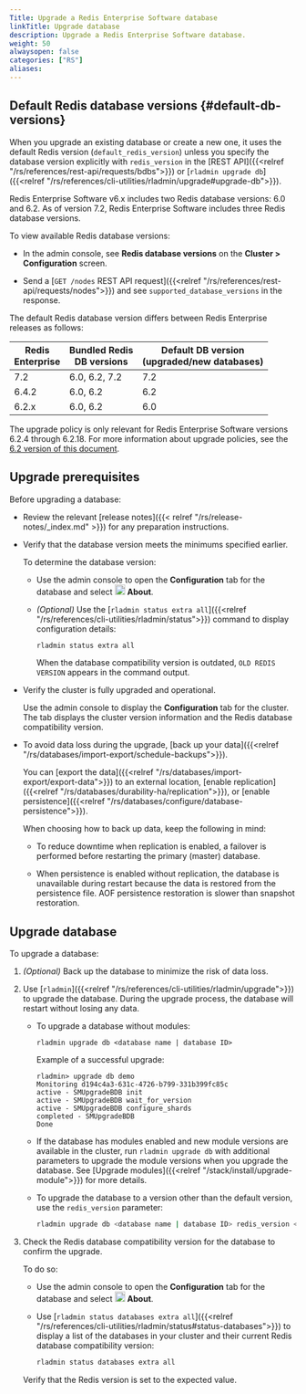 ```yaml
---
Title: Upgrade a Redis Enterprise Software database
linkTitle: Upgrade database
description: Upgrade a Redis Enterprise Software database.
weight: 50
alwaysopen: false
categories: ["RS"]
aliases: 
---
```


## Default Redis database versions {#default-db-versions}

When you upgrade an existing database or create a new one, it uses the default Redis version (`default_redis_version`) unless you specify the database version explicitly with `redis_version` in the [REST API]({{<relref "/rs/references/rest-api/requests/bdbs">}}) or [`rladmin upgrade db`]({{<relref "/rs/references/cli-utilities/rladmin/upgrade#upgrade-db">}}).

Redis Enterprise Software v6.x includes two Redis database versions: 6.0 and 6.2.
As of version 7.2, Redis Enterprise Software includes three Redis database versions.

To view available Redis database versions:

- In the admin console, see **Redis database versions** on the **Cluster > Configuration** screen.

- Send a [`GET /nodes` REST API request]({{<relref "/rs/references/rest-api/requests/nodes">}}) and see `supported_database_versions` in the response.

The default Redis database version differs between Redis Enterprise releases as follows:

| Redis<br />Enterprise | Bundled Redis<br />DB versions | Default DB version<br />(upgraded/new databases) |
|-------|----------|-----|
| 7.2 | 6.0, 6.2, 7.2 | 7.2 |
| 6.4.2 | 6.0, 6.2 | 6.2 |
| 6.2.x | 6.0, 6.2 | 6.0 |


The upgrade policy is only relevant for Redis Enterprise Software versions 6.2.4 through 6.2.18. For more information about upgrade policies, see the [6.2 version of this document](https://docs.redis.com/6.2/rs/installing-upgrading/upgrading/#redis-upgrade-policy).

## Upgrade prerequisites

Before upgrading a database:

- Review the relevant [release notes]({{< relref "/rs/release-notes/_index.md" >}}) for any preparation instructions.

- Verify that the database version meets the minimums specified earlier.

    To determine the database version:

    - Use the admin console to open the **Configuration** tab for the database and select <img src="/images/rs/icons/info-icon.png#no-click" alt="The About database button" width="18px"> **About**.

    - _(Optional)_ Use the [`rladmin status extra all`]({{<relref "/rs/references/cli-utilities/rladmin/status">}}) command to display configuration details:

        ```sh
        rladmin status extra all
        ```
    
        When the database compatibility version is outdated, <nobr>`OLD REDIS VERSION`</nobr> appears in the command output.

- Verify the cluster is fully upgraded and operational.

    Use the admin console to display the **Configuration** tab for the cluster. The tab displays the cluster version information and the Redis database compatibility version.

- To avoid data loss during the upgrade, [back up your data]({{<relref "/rs/databases/import-export/schedule-backups">}}).  

    You can [export the data]({{<relref "/rs/databases/import-export/export-data">}}) to an external location, [enable replication]({{<relref "/rs/databases/durability-ha/replication">}}), or [enable persistence]({{<relref "/rs/databases/configure/database-persistence">}}).

    When choosing how to back up data, keep the following in mind:

    - To reduce downtime when replication is enabled, a failover is performed before restarting the primary (master) database.

    - When persistence is enabled without replication, the database is unavailable during restart because the data is restored from the persistence file. AOF persistence restoration is slower than snapshot restoration.

## Upgrade database

To upgrade a database:

1.  _(Optional)_  Back up the database to minimize the risk of data loss.

1.  Use [`rladmin`]({{<relref "/rs/references/cli-utilities/rladmin/upgrade">}}) to upgrade the database. During the upgrade process, the database will restart without losing any data.

    - To upgrade a database without modules:

        ``` shell
        rladmin upgrade db <database name | database ID>
        ```

        Example of a successful upgrade:

        ``` shell
        rladmin> upgrade db demo
        Monitoring d194c4a3-631c-4726-b799-331b399fc85c
        active - SMUpgradeBDB init
        active - SMUpgradeBDB wait_for_version
        active - SMUpgradeBDB configure_shards
        completed - SMUpgradeBDB
        Done
        ```

    - If the database has modules enabled and new module versions are available in the cluster, run `rladmin upgrade db` with additional parameters to upgrade the module versions when you upgrade the database. See [Upgrade modules]({{<relref "/stack/install/upgrade-module">}}) for more details.

    - To upgrade the database to a version other than the default version, use the `redis_version` parameter:

        ```sh
        rladmin upgrade db <database name | database ID> redis_version <version>
        ```

1. Check the Redis database compatibility version for the database to confirm the upgrade.  

    To do so:

    - Use the admin console to open the **Configuration** tab for the database and select <img src="/images/rs/icons/info-icon.png#no-click" alt="The About database button" width="18px"> **About**.

    - Use [`rladmin status databases extra all`]({{<relref "/rs/references/cli-utilities/rladmin/status#status-databases">}}) to display a list of the databases in your cluster and their current Redis database compatibility version:

        ```sh
        rladmin status databases extra all
        ```

    Verify that the Redis version is set to the expected value.
